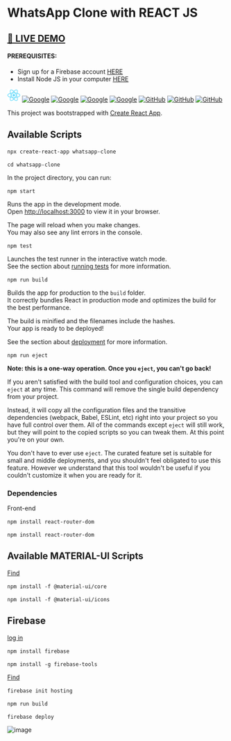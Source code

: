 # WhatsApp Clone with REACT JS

## <a href="https://whatsapp-clone-2c5b5.firebaseapp.com" target="_blank">🔴 LIVE DEMO</a>

#### PREREQUISITES:
- Sign up for a Firebase account <a href='https://firebase.google.com'>HERE</a>
- Install Node JS in your computer <a href='https://nodejs.org/en/'>HERE</a>

<a href="#facebook"><img src="https://raw.githubusercontent.com/devicons/devicon/master/icons/react/react-original.svg" alt="Facebook" width="30" height="30" /></a>
<a href="#google"><img src="https://user-images.githubusercontent.com/99184393/180462270-ea4a249c-627c-4479-9431-5c3fd25454c4.png" alt="Google" width="30" height="30" /></a>
<a href="#google"><img src="https://user-images.githubusercontent.com/99184393/177784603-d69e9d02-721a-4bce-b9b3-949165d2edeb.png" alt="Google" width="30" height="30" /></a>
<a href="#google"><img src="https://raw.githubusercontent.com/atulmy/oauth/master/web/public/images/social/google.svg" alt="Google" width="30" height="30" /></a>
<a href="#google"><img src="https://user-images.githubusercontent.com/99184393/180461713-76c02155-35f5-497e-b3a3-364fec13da39.png" alt="Google" width="30" height="30" /></a>
<a href="#github"><img src="https://github.githubassets.com/images/modules/logos_page/Octocat.png" alt="GitHub" width="30" height="30" /></a>
<a href="#github"><img src="https://raw.githubusercontent.com/atulmy/oauth/master/web/public/images/tech/github.svg" alt="GitHub" width="30" height="30" /></a>
<a href="#github"><img src="https://i.postimg.cc/1zk7FrH6/pngwing-com-2.png" alt="GitHub" width="30" height="30" /></a>

This project was bootstrapped with [Create React App](https://github.com/facebook/create-react-app).

## Available Scripts

```
npx create-react-app whatsapp-clone
```
```
cd whatsapp-clone
```

In the project directory, you can run:
```
npm start
```

Runs the app in the development mode.\
Open [http://localhost:3000](http://localhost:3000) to view it in your browser.

The page will reload when you make changes.\
You may also see any lint errors in the console.
```
npm test
```

Launches the test runner in the interactive watch mode.\
See the section about [running tests](https://facebook.github.io/create-react-app/docs/running-tests) for more information.
```
npm run build
```

Builds the app for production to the `build` folder.\
It correctly bundles React in production mode and optimizes the build for the best performance.

The build is minified and the filenames include the hashes.\
Your app is ready to be deployed!

See the section about [deployment](https://facebook.github.io/create-react-app/docs/deployment) for more information.
```
npm run eject
```

**Note: this is a one-way operation. Once you `eject`, you can't go back!**

If you aren't satisfied with the build tool and configuration choices, you can `eject` at any time. This command will remove the single build dependency from your project.

Instead, it will copy all the configuration files and the transitive dependencies (webpack, Babel, ESLint, etc) right into your project so you have full control over them. All of the commands except `eject` will still work, but they will point to the copied scripts so you can tweak them. At this point you're on your own.

You don't have to ever use `eject`. The curated feature set is suitable for small and middle deployments, and you shouldn't feel obligated to use this feature. However we understand that this tool wouldn't be useful if you couldn't customize it when you are ready for it.

### Dependencies
Front-end

```
npm install react-router-dom
```
```
npm install react-router-dom
```

## Available MATERIAL-UI Scripts
<a href="https://v4.mui.com/">Find</a>
```
npm install -f @material-ui/core
```

```
npm install -f @material-ui/icons
```
## Firebase
<a href="https://firebase.google.com/?gclid=CjwKCAjwwdWVBhA4EiwAjcYJEJgGMjrNU4-3-B_y4t75X_98NqlIFJH0-iyVB-5GPQvLm-kihLaerhoCZNYQAvD_BwE&gclsrc=aw.ds">log in</a>

```
npm install firebase
```
```
npm install -g firebase-tools
```
<a href="https://dev.to/farazamiruddin/react-firebase-add-firebase-to-a-react-app-4nc9">Find</a>
```
firebase init hosting
```
```
npm run build
```
```
firebase deploy
```
![image](https://user-images.githubusercontent.com/99184393/182627315-adb162e1-a7e3-434f-804a-17b3013d01ce.png)
